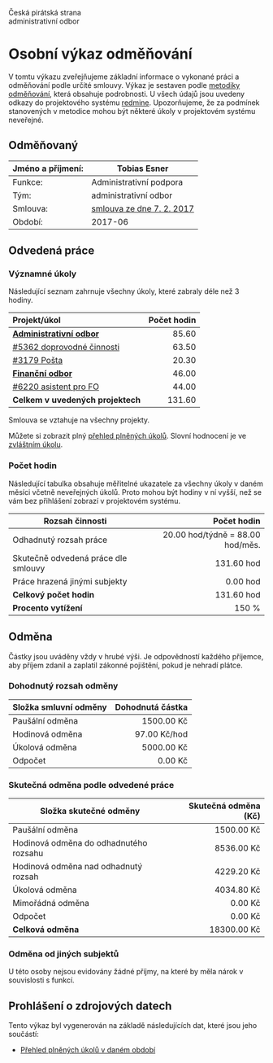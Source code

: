 Česká pirátská strana  
administrativní odbor

Osobní výkaz odměňování
=======================

V tomtu výkazu zveřejňujeme základní informace o vykonané práci a odměňování
podle určité smlouvy. Výkaz je sestaven podle [metodiky odměňování][metodika],
která obsahuje podrobnosti. U všech údajů jsou uvedeny odkazy do projektového
systému [redmine](https://redmine.pirati.cz). Upozorňujeme, že za podmínek
stanovených v metodice mohou být některé úkoly v projektovém systému neveřejné.

Odměňovaný
----------

Jméno a příjmení:                      | Tobias Esner
-----------------------                | --------------------
Funkce:                                | Administrativní podpora
Tým:                                   | administrativní odbor
Smlouva:                               | [smlouva ze dne 7. 2. 2017][smlouva]
Období:                                | 2017-06


Odvedená práce
--------------

### Významné úkoly

Následující seznam zahrnuje všechny úkoly, které zabraly déle než 3 hodiny.

| Projekt/úkol                       |   Počet hodin |
|:-----------------------------------|--------------:|
| **[Administrativní odbor][p51]**   |         85.60 |
| [#5362 doprovodné činnosti][t5362] |         63.50 |
| [#3179 Pošta][t3179]               |         20.30 |
| **[Finanční odbor][p31]**          |         46.00 |
| [#6220 asistent pro FO][t6220]     |         44.00 |
| **Celkem v uvedených projektech**  |        131.60 |

Smlouva se vztahuje na všechny projekty. 

Můžete si zobrazit plný [přehled plněných úkolů][tasklist].
Slovní hodnocení je ve [zvláštním úkolu][hodnoceni].


### Počet hodin

Následující tabulka obsahuje měřitelné ukazatele za všechny úkoly v daném měsíci
včetně neveřejných úkolů. Proto mohou být hodiny v ní vyšší, než se vám bez
přihlášení zobrazí v projektovém systému.

Rozsah činnosti                        | Počet hodin
--------------                         | ----------:
Odhadnutý rozsah práce                 |  20.00 hod/týdně =  88.00 hod/měs.
Skutečně odvedená práce dle smlouvy    | 131.60 hod
Práce hrazená jinými subjekty          |   0.00 hod
**Celkový počet hodin**                | 131.60 hod
**Procento vytížení**                  |  150 %

Odměna
------

Částky jsou uváděny vždy v hrubé výši. Je odpovědností každého příjemce, aby
příjem zdanil a zaplatil zákonné pojištění, pokud je nehradí plátce.

### Dohodnutý rozsah odměny

Složka smluvní odměny                  | Dohodnutá částka
----------------                       | ------------------:
Paušální odměna                        |  1500.00 Kč
Hodinová odměna                        |    97.00 Kč/hod
Úkolová odměna                         |  5000.00 Kč
Odpočet                                |     0.00 Kč

### Skutečná odměna podle odvedené práce

Složka skutečné odměny                 | Skutečná odměna (Kč)
---------------------                  | ---------------------:
Paušální odměna                        |  1500.00 Kč
Hodinová odměna do odhadnutého rozsahu |  8536.00 Kč
Hodinová odměna nad odhadnutý rozsah   |  4229.20 Kč
Úkolová odměna                         |  4034.80 Kč
Mimořádná odměna                       |     0.00 Kč
Odpočet                                |     0.00 Kč
**Celková odměna**                     | 18300.00 Kč


### Odměna od jiných subjektů

U této osoby nejsou evidovány žádné příjmy, na které by měla nárok v souvislosti s funkcí.


Prohlášení o zdrojových datech
------------------------------

Tento výkaz byl vygenerován na základě následujících dat, které jsou jeho součástí:

* [Přehled plněných úkolů v daném období](user_report.csv)

[hodnoceni]: https://redmine.pirati.cz/issues/
[metodika]: https://redmine.pirati.cz/projects/po/wiki/Odmenovani


[p51]: https://redmine.pirati.cz/time_entries?c[]=project&c[]=user&c[]=activity&c[]=issue&c[]=hours&c[]=cf_16&c[]=spent_on&f[]=spent_on&f[]=user_id&f[]=&op[spent_on]=><&op[user_id]==&utf8=%E2%9C%93&v[spent_on][]=2017-06-01&v[spent_on][]=2017-06-30&v[user_id][]=3&v[user_id][]=3&f[]=project_id&op[project_id]==&v[project_id][]=51

[t5362]: https://redmine.pirati.cz/issues/5362/time_entries?c[]=project&c[]=user&c[]=activity&c[]=issue&c[]=hours&c[]=cf_16&c[]=spent_on&f[]=spent_on&f[]=user_id&f[]=&op[spent_on]=><&op[user_id]==&utf8=%E2%9C%93&v[spent_on][]=2017-06-01&v[spent_on][]=2017-06-30&v[user_id][]=3&v[user_id][]=3

[t3179]: https://redmine.pirati.cz/issues/3179/time_entries?c[]=project&c[]=user&c[]=activity&c[]=issue&c[]=hours&c[]=cf_16&c[]=spent_on&f[]=spent_on&f[]=user_id&f[]=&op[spent_on]=><&op[user_id]==&utf8=%E2%9C%93&v[spent_on][]=2017-06-01&v[spent_on][]=2017-06-30&v[user_id][]=3&v[user_id][]=3

[p31]: https://redmine.pirati.cz/time_entries?c[]=project&c[]=user&c[]=activity&c[]=issue&c[]=hours&c[]=cf_16&c[]=spent_on&f[]=spent_on&f[]=user_id&f[]=&op[spent_on]=><&op[user_id]==&utf8=%E2%9C%93&v[spent_on][]=2017-06-01&v[spent_on][]=2017-06-30&v[user_id][]=3&v[user_id][]=3&f[]=project_id&op[project_id]==&v[project_id][]=31

[t6220]: https://redmine.pirati.cz/issues/6220/time_entries?c[]=project&c[]=user&c[]=activity&c[]=issue&c[]=hours&c[]=cf_16&c[]=spent_on&f[]=spent_on&f[]=user_id&f[]=&op[spent_on]=><&op[user_id]==&utf8=%E2%9C%93&v[spent_on][]=2017-06-01&v[spent_on][]=2017-06-30&v[user_id][]=3&v[user_id][]=3



[tasklist]: https://redmine.pirati.cz/time_entries?c[]=project&c[]=user&c[]=activity&c[]=issue&c[]=hours&c[]=cf_16&c[]=spent_on&f[]=spent_on&f[]=user_id&f[]=&op[spent_on]=><&op[user_id]==&utf8=%E2%9C%93&v[spent_on][]=2017-06-01&v[spent_on][]=2017-06-30&v[user_id][]=33

[smlouva]: https://smlouvy.pirati.cz/smlouvy/2017/02/07/AO-esner/
